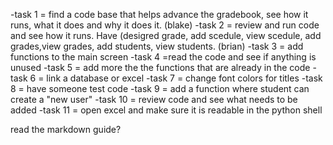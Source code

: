 -task 1 = find a code base that helps advance the gradebook, see how it runs, what it does and why it does it. (blake)
-task 2 = review and run code and see how it runs. Have (desigred grade, add scedule, view scedule, add grades,view grades, add students, view students. (brian)
-task 3 = add functions to the main screen
-task 4 =read the code and see if anything is unused
-task 5 = add more the the functions that are already in the code
-task 6 = link a database or excel
-task 7 = change font colors for titles
-task 8 = have someone test code
-task 9 = add a function where student can create a "new user"
-task 10 = review code and see what needs to be added
-task 11 = open excel and make sure it is readable in the python shell


read the markdown guide?
